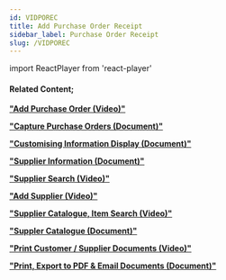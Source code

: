 ```yaml
---
id: VIDPOREC
title: Add Purchase Order Receipt
sidebar_label: Purchase Order Receipt
slug: /VIDPOREC
---
```

import ReactPlayer from 'react-player'



<ReactPlayer controls url='https://www.youtube.com/watch?v=BThCztuwJVY' />

#### Related Content;   

**["Add Purchase Order (Video)"](https://sense-i.co/docs/VIDPRCHORD)**  

**["Capture Purchase Orders (Document)"](https://sense-i.co/docs/148)** 

**["Customising Information Display (Document)"](https://sense-i.co/docs/LST004)**  

**["Supplier Information (Document)"](https://sense-i.co/docs/1203)**  

**["Supplier Search (Video)"](https://sense-i.co/docs/VIDSUPPSRCH)**  

**["Add Supplier (Video)"](https://sense-i.co/docs/VIDADDSUPP)**  

**["Supplier Catalogue, Item Search (Video)"](https://sense-i.co/docs/VIDSUPPCAT)** 

**["Suppler Catalogue (Document)"](https://sense-i.co/docs/442)** 

**["Print Customer / Supplier Documents (Video)"](https://sense-i.co/docs/VIDPRNT)** 

**["Print, Export to PDF & Email Documents (Document)"](https://sense-i.co/docs/502#print)**

